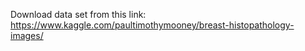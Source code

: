 Download data set from this link:
https://www.kaggle.com/paultimothymooney/breast-histopathology-images/
